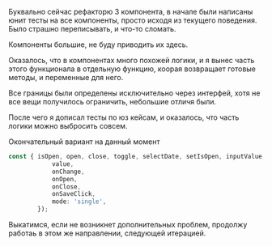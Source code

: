 Буквально сейчас рефакторю 3 компонента, в начале были написаны юнит тесты на все компоненты, просто исходя из текущего поведения.
Было страшно переписывать, и что-то сломать.

Компоненты большие, не буду приводить их здесь.

Оказалось, что в компонентах много похожей логики, и я вынес часть этого функционала в отдельную функцию, коорая возвращает готовые методы, и переменные для него.

Все границы были определены исключительно через интерфей, хотя не все вещи получилось ограничить, небольшие отличя были.


После чего я дописал тесты по юз кейсам, и оказалось, что часть логики можно выбросить совсем. 

Окончательный вариант на данный момент

```typescript
const { isOpen, open, close, toggle, selectDate, setIsOpen, inputValue, setInputValue } = useDatePicker({
			value,
			onChange,
			onOpen,
			onClose,
			onSaveClick,
			mode: 'single',
		});
```

Выкатимся, если не возникнет дополнительных проблем, продолжу работаь в этом же направлении, следующей итерацией.